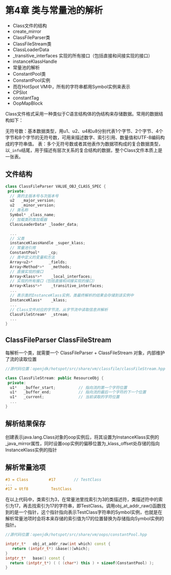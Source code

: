 # 第4章 类与常量池的解析

- Class文件的结构
- create_mirror
- ClassFileParser类
- ClassFileStream类
- ClassLoaderData
- _transitive_interfaces 实现的所有接口（包括直接和间接实现的接口）
- instanceKlassHandle
- 常量池的解析
- ConstantPool类
- ConstantPool实例
- 而在HotSpot VM中，所有的字符串都用Symbol实例来表示
- CPSlot
- constantTag
- OopMapBlock

Class文件格式采用一种类似于C语言结构体的伪结构来存储数据。常用的数据结构如下：

无符号数：基本数据类型，用u1、u2、u4和u8分别代表1个字节、2个字节、4个字节和8个字节的无符号数，可用来描述数字、索引引用、数量值和UTF-8编码构成的字符串值。
表：多个无符号数或者其他表作为数据项构成的复合数据类型，以`_info`结尾，用于描述有层次关系的复合结构的数据，整个Class文件本质上是一张表。

## 文件结构

```c++
class ClassFileParser VALUE_OBJ_CLASS_SPEC {
 private:
  // 类的主版本号与次版本号
  u2   _major_version;
  u2   _minor_version;
  // 类名称
  Symbol* _class_name;
  // 加载类的类加载器
  ClassLoaderData* _loader_data;

  ...
  // 父类
  instanceKlassHandle _super_klass;
  // 常量池引用
  ConstantPool*    _cp;
  // 类中定义的变量和方法
  Array<u2>*       _fields;
  Array<Method*>*   _methods;
  // 直接实现的接口
  Array<Klass*>*    _local_interfaces;
  // 实现的所有接口（包括直接和间接实现的接口）
  Array<Klass*>*    _transitive_interfaces;
  ...
  // 表示类的InstanceKlass实例，类最终解析的结果会存储到该实例中
  InstanceKlass*    _klass;
  ...
  // Class文件对应的字节流，从字节流中读取信息并解析
  ClassFileStream*  _stream;
  ...
}
```

## ClassFileParser ClassFileStream

每解析一个类，就需要一个 ClassFileParser + ClassFileStream 对象，内部维护了流的读取位置

```c++
//源代码位置：openjdk/hotspot/src/share/vm/classfile/classFileStream.hpp

class ClassFileStream: public ResourceObj {
 private:
  u1*   _buffer_start;          // 指向流的第一个字符位置
  u1*   _buffer_end;            // 指向流的最后一个字符的下一个位置
  u1*   _current;               // 当前读取的字符位置
  ...
}
```

## 解析结果保存

创建表示java.lang.Class对象的oop实例后，将其设置为InstanceKlass实例的_java_mirror属性，同时设置oop实例的偏移位置为_klass_offset处存储的指向InstanceKlass实例的指针


## 解析常量池项

```c++
#3 = Class         #17        // TestClass
...
#17 = Utf8          TestClass
```

在以上代码中，类索引为3，在常量池里找索引为3的类描述符，类描述符中的索引为17，再去找索引为17的字符串，即TestClass。调用obj_at_addr_raw()函数找到的是一个指针，这个指针指向表示TestClass字符串的Symbol实例，也就是在解析常量池项时会将本来存储的索引值为17的位置替换为存储指向Symbol实例的指针。

```c++
//源代码位置：openjdk/hotspot/src/share/vm/oops/constantPool.hpp

intptr_t*   obj_at_addr_raw(int which) const {
   return (intptr_t*) &base()[which];
}
intptr_t*   base() const {
  return (intptr_t*) ( ( (char*) this ) + sizeof(ConstantPool) );
}
```